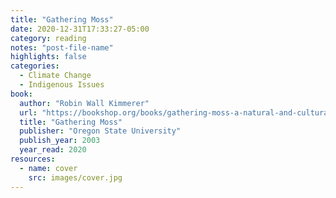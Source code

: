 ```yaml
---
title: "Gathering Moss"
date: 2020-12-31T17:33:27-05:00
category: reading
notes: "post-file-name"
highlights: false
categories:
  - Climate Change
  - Indigenous Issues
book:
  author: "Robin Wall Kimmerer"
  url: "https://bookshop.org/books/gathering-moss-a-natural-and-cultural-history-of-mosses/9780870714993"
  title: "Gathering Moss"
  publisher: "Oregon State University"
  publish_year: 2003
  year_read: 2020
resources:
  - name: cover
    src: images/cover.jpg
---
```



